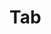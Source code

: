 
<script setup>
import { ref } from 'vue';
const activeTab = ref(0);
</script>


# Tab






<Tab :tabs="[{ label: 'Home' }, { label: 'About' }, { label: 'Contact' }]" v-model:modelValue="activeTab">
  <template #tab-0>
    <div>Home  Content</div>
  </template>
  <template #tab-1>
    <div>About Content</div>
  </template>
  <template #tab-2>
    <div>Contact Content</div>
  </template>
</Tab>


